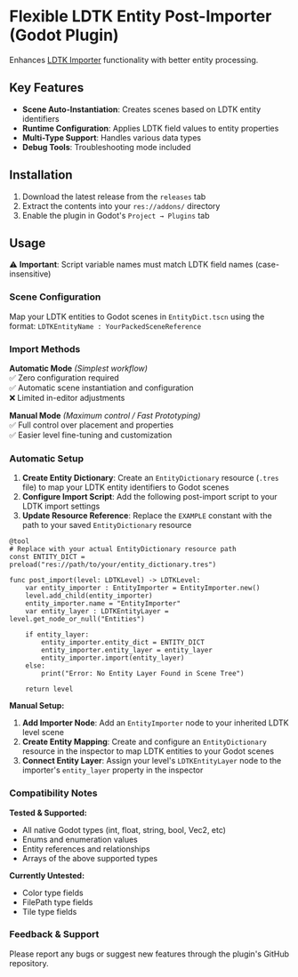 # Flexible LDTK Entity Post-Importer (Godot Plugin)

Enhances [LDTK Importer](https://github.com/heygleeson/godot-ldtk-importer) functionality with better entity processing.

## Key Features

- **Scene Auto-Instantiation**: Creates scenes based on LDTK entity identifiers
- **Runtime Configuration**: Applies LDTK field values to entity properties
- **Multi-Type Support**: Handles various data types
- **Debug Tools**: Troubleshooting mode included

## Installation

1. Download the latest release from the `releases` tab
2. Extract the contents into your `res://addons/` directory
3. Enable the plugin in Godot's `Project → Plugins` tab

## Usage

⚠ **Important**: Script variable names must match LDTK field names (case-insensitive)

### Scene Configuration

Map your LDTK entities to Godot scenes in `EntityDict.tscn` using the format:
`LDTKEntityName : YourPackedSceneReference`

### Import Methods

**Automatic Mode** *(Simplest workflow)*  
✅ Zero configuration required  
✅ Automatic scene instantiation and configuration  
❌ Limited in-editor adjustments

**Manual Mode** *(Maximum control / Fast Prototyping)*  
✅ Full control over placement and properties  
✅ Easier level fine-tuning and customization

### Automatic Setup

1. **Create Entity Dictionary**: Create an `EntityDictionary` resource (`.tres` file) to map your LDTK entity identifiers to Godot scenes
2. **Configure Import Script**: Add the following post-import script to your LDTK import settings
3. **Update Resource Reference**: Replace the `EXAMPLE` constant with the path to your saved `EntityDictionary` resource

```gdscript
@tool
# Replace with your actual EntityDictionary resource path
const ENTITY_DICT = preload("res://path/to/your/entity_dictionary.tres")

func post_import(level: LDTKLevel) -> LDTKLevel:
    var entity_importer : EntityImporter = EntityImporter.new()
    level.add_child(entity_importer)
    entity_importer.name = "EntityImporter"
    var entity_layer : LDTKEntityLayer = level.get_node_or_null("Entities")
    
    if entity_layer:
        entity_importer.entity_dict = ENTITY_DICT
        entity_importer.entity_layer = entity_layer
        entity_importer.import(entity_layer)
    else:
        print("Error: No Entity Layer Found in Scene Tree")
    
    return level
```

**Manual Setup:**
1. **Add Importer Node**: Add an `EntityImporter` node to your inherited LDTK level scene
2. **Create Entity Mapping**: Create and configure an `EntityDictionary` resource in the inspector to map LDTK entities to your Godot scenes
3. **Connect Entity Layer**: Assign your level's `LDTKEntityLayer` node to the importer's `entity_layer` property in the inspector

### **Compatibility Notes**

**Tested & Supported:**
- All native Godot types (int, float, string, bool, Vec2, etc)
- Enums and enumeration values  
- Entity references and relationships
- Arrays of the above supported types

**Currently Untested:**
- Color type fields
- FilePath type fields  
- Tile type fields

### **Feedback & Support**

Please report any bugs or suggest new features through the plugin's GitHub repository.